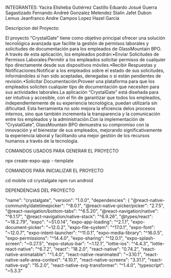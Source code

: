 INTEGRANTES:
Yacira Elisheba Gutiérrez Castillo
Eduardo Josué Guerra Sagastizado 
Fernando Andreé Gonzalez Melendez
Stalin Jafet Dubon Lemus 
Jeanfranco Andre Campos Lopez
Hazel Garcia 

Descripcion del Proyecto:

El proyecto “CrystalGate” tiene como objetivo principal ofrecer una solución tecnológica avanzada que facilite la gestión de permisos laborales y solicitudes de documentación para los empleados de GlassMountain BPO. A través de esta aplicación, los empleados podrán:•Enviar Solicitudes de Permisos Laborales:Permitir a los empleados solicitar permisos de cualquier tipo directamente desde sus dispositivos móviles.•Recibir Respuestas y Notificaciones:Notificar a los empleados sobre el estado de sus solicitudes, informándoles si han sido aceptadas, denegadas o si están pendientes de revisión.•Solicitar Documentación:Proveer una plataforma para que los empleados soliciten cualquier tipo de documentación que necesiten para sus actividades laborales.La aplicación “CrystalGate” está diseñada para ser intuitiva y accesible, con el fin de garantizar que todos los empleados, independientemente de su experiencia tecnológica, puedan utilizarla sin dificultad. Esta herramienta no solo mejora la eficiencia delos procesos internos, sino que también incrementa la transparencia y la comunicación entre los empleados y la administración.Con la implementación de “CrystalGate”, GlassMountain BPO demuestra su compromiso con la innovación y el bienestar de sus empleados, mejorando significativamente la experiencia laboral y facilitando una mejor gestión de los recursos humanos a través de la tecnología.

COMANDOS USADOS PARA GENERAR EL PROYECTO

npx create-expo-app --template

COMANDOS PARA INICIALIZAR EL PROYECTO

cd mobile
cd crystalgate
npm run android

DEPENDENCIAS DEL PROYECTO

"name": "crystalgate",
      "version": "1.0.0",
      "dependencies": {
        "@react-native-community/datetimepicker": "^8.0.1",
        "@react-native-picker/picker": "2.7.5",
        "@react-navigation/bottom-tabs": "^6.5.20",
        "@react-navigation/native": "^6.1.17",
        "@react-navigation/native-stack": "^6.9.26",
        "@types/react": "~18.2.79",
        "expo": "~51.0.14",
        "expo-app-loading": "^2.1.1",
        "expo-document-picker": "~12.0.2",
        "expo-file-system": "^17.0.1",
        "expo-font": "~12.0.7",
        "expo-intent-launcher": "^11.0.1",
        "expo-media-library": "^16.0.5",
        "expo-permissions": "^14.4.0",
        "expo-sharing": "^12.0.1",
        "expo-splash-screen": "~0.27.5",
        "expo-status-bar": "~1.12.1",
        "lottie-ios": "^4.4.3",
        "lottie-react-native": "^6.7.2",
        "react": "18.2.0",
        "react-native": "0.74.2",
        "react-native-animatable": "^1.4.0",
        "react-native-reanimated": "~3.10.1",
        "react-native-safe-area-context": "4.10.1",
        "react-native-screens": "3.31.1",
        "react-native-svg": "15.2.0",
        "react-native-svg-transformer": "^1.4.0",
        "typescript": "~5.3.3"
